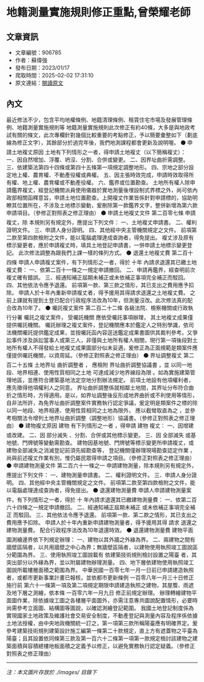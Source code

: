 # 地籍測量實施規則修正重點,曾榮耀老師

## 文章資訊
- 文章編號：906785
- 作者：蘇偉強
- 發布日期：2023/01/17
- 爬取時間：2025-02-02 17:31:10
- 原文連結：[閱讀原文](https://real-estate.get.com.tw/Columns/detail.aspx?no=906785)

## 內文
最近修法不少，包含平均地權條例、地籍清理條例、租賃住宅市場及發展管理條例、地籍測量實施規則等
地籍測量實施規則此次修正有約40條，大多是與地政考試有關的條文，此次專欄針對幾個比較重要的考點修正，予以簡要彙整如下（劃底線為修正文字），其餘部分於過完年後，我們地測課程都會更新及說明喔。
⚫ 申請土地複丈原因
土地有下列情形之一者，得申請土地複丈（以下簡稱複丈）：
一、因自然增加、浮覆、坍沒、分割、合併或變更。
二、因界址曲折需調整。
三、依建築法第四十四條或第四十五條第一項規定調整地形。
四、宗地之部分設定地上權、農育權、不動產役權或典權。
五、因主張時效完成，申請時效取得所有權、地上權、農育權或不動產役權。
六、鑑界或位置勘查。
土地所有權人除申請鑑界複丈，經登記機關派員使用儀器於實地測量後埋設制式界標之外，尚可依內政部相關函釋意旨，申請土地位置勘查。上開複丈作業皆係針對申請標的，協助明瞭其位置所在，不涉及土地標示變動，爰刪除第一款鑑界文字，整併新增為第六款申請項目。（參修正對照表之修正理由）
⚫ 申請土地複丈文件
第二百零七條 申請複丈，除
本規則另有規定外，應提出下列文件：
一、土地複丈申請書。
二、權利證明文件。
三、申請人身分證明。
四、其他經中央主管機關規定之文件。
前項第二款至第四款檢附之文件，能以電腦處理達成查詢者，得免提出。 複丈涉及原有標示變更者，應於申請複丈時，填具土地登記申請書，一併申請土地標示變更登記。
此次修法調整為跟我們上課一樣的條列方式。
⚫ 退還土地複丈費
第二百十四條 申請人申請複丈案件，有下列情形之一者，得於
十年
內請求退還其已繳土地複丈費：
一、依第二百十一條之一規定申請撤回。
二、申請再鑑界，經查明前次複丈確有錯誤。
三、經通知補正屆期未補正或未依補正事項完全補正而駁回。
四、其他依法令應予退還。
前項第一款、第三款之情形，其已支出之費用應予扣除。
申請人於十年內重新申請複丈者，得予援用其得請求退還之土地複丈費。
之前上課就有提到土登已配合行政程序法改為10年，但測量沒改。此次修法真的配合改為10年了。
⚫ 囑託複丈案件
第二百二十二條
各級法院、檢察機關或行政執行分署
囑託之複丈案件，
受囑託機關
應依受囑託事項辦理，
其土地複丈成果僅提供囑託機關。
囑託辦理之複丈案件，登記機關應本於鑑定人之特別學識，依司法機關囑託提供鑑定成果，並按囑託函內容逕送鑑定成果書圖供其裁判參考。又爭訟事件涉及訴訟當事人或第三人，非僅與土地所有權人相關，現行第一項後段對土地所有權人不得發給土地複丈成果圖部分似未妥適，爰修正為正面規範是類案件應僅提供囑託機關，以資周延。（參修正對照表之修正理由）
⚫ 界址調整複丈
第二百二十五條 土地界址
曲折調整者
，
應檢附
界址曲折調整協議書
，並
以同一地段、地界相連、使用性質相同之土地
可達成減少地界線段為限
。如為實施建築管理地區，並應符合建築基地法定空地分割辦法規定。
前項土地設有他項權利者，應先徵得他項權利人之同意。
界址曲折調整係就相鄰土地間，其界址分布符合曲折之情形時，方得適用。是以，如界址調整後反形成地界曲折或不利使用等情形，自非法所許，為免界址曲折調整案件實務執行認定爭議，爰定明是類案件之標的除以同一地段、地界相連、使用性質相同之土地為限外，
應以截彎取直為之
，並參考相關法令增列土地界址曲折調整（調整地形）協議書。（參修正對照表之修正理由）
⚫ 建物複丈原因
建物
有下列情形之一者
，得申請
建物
複丈：
一、因增建或改建。
二、因
部分滅失
、分割、合併或其他標示變更。
三、因
全部滅失
或基地號、門牌號等變動需勘查。
建物因基地號、門牌號等標示變更所申請複丈，或建物全部滅失之消滅登記前須先經勘查等，
登記機關僅辦理現場勘查認定作業
，尚與前述複丈作業有別，惟仍屬民眾得申請之項目。（參修正對照表之修正理由）
⚫ 申請建物測量文件
第二百六十一條之一 申請建物測量，除本規則另有規定外，應提出下列文件：
一、建物測量申請書。
二、權利證明文件。
三、申請人身分證明。
四、其他經中央主管機關規定之文件。
前項第二款至第四款檢附之文件，能以電腦處理達成查詢者，得免提出。
⚫ 退還建物測量費
申請人申請建物測量案件，有下列情形之一者，得於
十
年內請求退還其已繳建物測量費：
一、依第二百六十四條之一規定申請撤回。
二、經通知補正屆期未補正
或未依補正事項完全補正
而駁回。
三、其他依法令應予退還。
前項第一款、第二款之情形，其已支出之費用應予扣除。
申請人於十年內重新申請建物測量者，得予援用其得
請求
退還之建物測量費。
配合行政程序法改為10年退還時效。
⚫ 退還建物測量費
建物平面圖測繪邊界依下列規定辦理：
一、建物以其外牆之外緣為界。
二、兩建物之間有牆壁區隔者，以共用牆壁之中心為界；無牆壁區隔者，以建物使用執照竣工圖說區分範圍為界。
三、使用執照竣工圖說載有
依建築技術規則檢討設置之陽臺
者，其突出部分以外緣為界，並以附屬建物辦理測量。
四、地下層依建物使用執照竣工圖說所載樓層面積之範圍為界。
中華民國一百零七年一月一日前已申請建造執照者，或都市更新事業計畫已報核，並依都市更新條例
一百零八年一月三十日修正施行前
第六十一條第一項及第二項規定期限申請建造執照之建物，其屋簷、雨遮及地下層之測繪，依本條
一百零六年一月九日
修正前規定辦理。
辦理轉繪建物平面圖作業，除依據竣工圖之各樓層平面圖外，亦需注意專共圖說配置情形，必要時尚需參考立面圖、結構圖等圖說，以確認測繪登記範圍。
我國土地登記制度係為實現國家土地政策及維護社會交易安全制度，不動產登記與測量內容及程序係依據土地法授權，由中央地政機關統一訂之，第一項第三款所稱陽臺應有明確界定。爰參考建築技術規則建築設計施工編第一條第二十款規定，直上方有遮蓋物之平臺為陽臺；且其設置依同條第三款及第一百六十二條第一項第一款規定檢討該建物之建築面積與容積總樓地板面積之定義予以修正，以避免實務執行認定疑義。（參修正對照表之修正理由）

---
*注：本文圖片存放於 ./images/ 目錄下*
